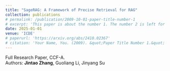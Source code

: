 ```yaml
---
title: "SageRAG: A Framework of Precise Retrieval for RAG"
collection: publications
# permalink: /publication/2009-10-01-paper-title-number-1
# excerpt: 'This paper is about the number 1. The number 2 is left for future work.'
date: 2025-01-01
venue: 'ICDE'
# paperurl: 'https://arxiv.org/abs/2410.02367'
# citation: 'Your Name, You. (2009). &quot;Paper Title Number 1.&quot; <i>Journal 1</i>. 1(1).'
---
```

<!-- This paper is about the number 1. The number 2 is left for future work. -->
Full Research Paper, CCF-A.  
Authors: **Jintao Zhang**, Guoliang Li, Jinyang Su

<!-- [Download paper here](https://arxiv.org/abs/2410.02367) -->

<!-- Recommended citation: Your Name, You. (2009). "Paper Title Number 1." <i>Journal 1</i>. 1(1). -->